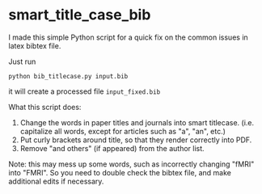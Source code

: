 # smart_title_case_bib

I made this simple Python script for a quick fix on the common issues in latex bibtex file.


Just run
```
python bib_titlecase.py input.bib
```
it will create a processed file ```input_fixed.bib```


What this script does:

1. Change the words in paper titles and journals into smart titlecase. (i.e. capitalize all words, except for articles such as "a", "an", etc.)
2. Put curly brackets around title, so that they render correctly into PDF.
3. Remove "and others" (if appeared) from the author list.

Note: this may mess up some words, such as incorrectly changing "fMRI" into "FMRI". So you need to double check the bibtex file, and make additional edits if necessary.

